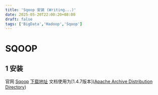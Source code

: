 ```yaml
---
title: 'Sqoop 安装 (Writing...)'
date: 2025-05-20T22:00:20+08:00
draft: false
tags: ['BigData','Hadoop','Sqoop']
---
```


# SQOOP



## 1 安装

官网 [Sqoop](https://sqoop.apache.org/)
[下载地址](http://www.apache.org/dyn/closer.lua/sqoop/1.4.7)  文档使用为[1.4.7版本]([Apache Archive Distribution Directory](https://archive.apache.org/dist/sqoop/1.4.7/))
